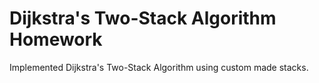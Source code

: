 # Dijkstra's Two-Stack Algorithm Homework

Implemented Dijkstra's Two-Stack Algorithm using custom made stacks.

